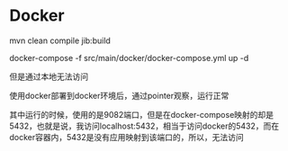 






# Docker

mvn clean compile jib:build


docker-compose -f src/main/docker/docker-compose.yml up -d


但是通过本地无法访问

使用docker部署到docker环境后，通过pointer观察，运行正常

其中运行的时候，使用的是9082端口，但是在docker-compose映射的却是 5432，也就是说，我访问localhost:5432，相当于访问docker的5432，而在docker容器内，5432是没有应用映射到该端口的，所以，无法访问
